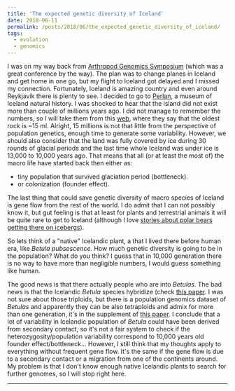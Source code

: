 ```yaml
---
title: 'The expected genetic diversity of Iceland'
date: 2018-06-11
permalink: /posts/2018/06/the_expected_genetic_diversity_of_iceland/
tags:
  - evolution
  - genomics
---
```


I was on my way back from [Arthropod Genomics Symposium](http://arthropod.igb.illinois.edu/welcome) (which was a great conference by the way).
The plan was to change planes in Iceland and get home in one go, but my flight to Iceland got delayed and I missed my connection.
Fortunately, Iceland is amazing country and even around Reykjavik there is plenty to see.
I decided to go to [Perlan](https://perlan.is/), a museum of Iceland natural history.
I was shocked to hear that the island did not exist more than couple of millions years ago.
I did not manage to remember the numbers, so I will take them from this [web](https://www.extremeiceland.is/en/travel-guide/history-of-iceland), where they say that the oldest rock is ~15 ml.
Alright, 15 millions is not that little from the perspective of population genetics, enough time to generate some variability.
However, we should also consider that the land was fully covered by ice during 30 rounds of glacial periods and the last time whole Iceland was under ice is 13,000 to 10,000 years ago.
That means that all (or at least the most of) the macro life have started back then either as:
- tiny population that survived glaciation period (bottleneck).
- or colonization (founder effect).

The last thing that could save genetic diversity of macro species of Iceland is gene flow from the rest of the world. I do admit that I can not possibly know it, but gut feeling is that at least for plants and terrestrial animals it will be quite rare to get to Iceland (although I love [stories about polar bears getting there on icebergs](https://www.bbc.com/news/blogs-news-from-elsewhere-36824156)).

So lets think of a "native" Icelandic plant, a that I lived there before human era, like _Betula pubsescence_. How much genetic diversity is going to be in the population? What do you think? I guess that in 10,000 generation there is no way to have more than negligible numbers, I would guess something like human.

The good news is that there actually people who are into _Betulas_. The bad news is that the Icelandic _Betula_ species hybridize (check [this paper](https://onlinelibrary.wiley.com/doi/abs/10.1111/j.1601-5223.1999.00191.x). I was not sure about those triploids, but there is a population genomics dataset of _Betulas_ and apparently they can be also tetraploids and admix for more than one generation, it's in the supplement of [this paper](https://www.nature.com/articles/ng.3862).
I conclude that a lot of variability in Icelandic population of _Betula_ could have been derived from secondary contact, so it's not a fair system to check if the heterozygosity/population variability correspond to 10,000 years old founder effect/bottleneck... However, I still think that my thoughts apply to everything without frequent gene flow. It's the same if the gene flow is due to a secondary contact or a migration from one of the continents around. My problem is that I don't know enough native Icelandic plants to search for further genomes, so I will stop right here.






------
